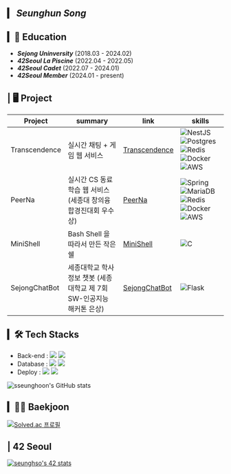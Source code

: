 ## ▎ ***Seunghun Song***

## ▎📖 Education

- ***Sejong Uninversity*** (2018.03 - 2024.02)
- ***42Seoul La Piscine***  (2022.04 - 2022.05)
- ***42Seoul Cadet***  (2022.07 - 2024.01)
- ***42Seoul Member***  (2024.01 - present)

## | 🖥️ Project
|Project | summary| link|skills|
|---|---|---|---|
|Transcendence|실시간 채팅 + 게임 웹 서비스|[Transcendence](https://github.com/Transcendence-Animal-Crossing/backend)|![NestJS](https://img.shields.io/badge/nestjs-E0234E?style=for-the-badge&logo=nestjs&logoColor=#E0234E) ![Postgres](https://img.shields.io/badge/postgresql-4169E1?style=for-the-badge&logo=postgresql&logoColor=white) ![Redis](https://img.shields.io/badge/redis-DC382D?style=for-the-badge&logo=redis&logoColor=white) ![Docker](https://img.shields.io/badge/docker-2496ED?style=for-the-badge&logo=docker&logoColor=white) ![AWS](https://img.shields.io/badge/AmazonAWS-232F3E?style=for-the-badge&logo=AmazonAWS&logoColor=white)
|PeerNa|실시간 CS 동료학습 웹 서비스 (세종대 창의융합경진대회 우수상)|[PeerNa](https://github.com/PeerNA/Backend)|![Spring](https://img.shields.io/badge/Spring-6DB33F?style=for-the-badge&logo=Spring&logoColor=white) ![MariaDB](https://img.shields.io/badge/mariadb-003545?style=for-the-badge&logo=mariadb&logoColor=white) ![Redis](https://img.shields.io/badge/redis-DC382D?style=for-the-badge&logo=DC382D&logoColor=white)![Docker](https://img.shields.io/badge/docker-2496ED?style=for-the-badge&logo=docker&logoColor=white) ![AWS](https://img.shields.io/badge/AmazonAWS-232F3E?style=for-the-badge&logo=AmazonAWS&logoColor=white)
|MiniShell|Bash Shell 을 따라서 만든 작은 쉘|[MiniShell](https://github.com/Morning-Shell/Morning-Shell)|![C](https://img.shields.io/badge/c-A8B9CC?style=for-the-badge&logo=c&logoColor=white)|웹소설|세종대 소프트웨어융합대학 홈페이지 경연대회 (최우수상)|[웹소설](https://github.com/ZIO-KIM/Project-SNS)|![JSP](https://img.shields.io/badge/JSP-6DB33F?style=for-the-badge&logo=JSP&logoColor=white) ![MySQL](https://img.shields.io/badge/mysql-4479A1?style=for-the-badge&logo=mysql&logoColor=white) 
|SejongChatBot|세종대학교 학사정보 챗봇 (세종대학교 제 7회 SW-인공지능 해커톤 은상)|[SejongChatBot]()|![Flask](https://img.shields.io/badge/flask-000000?style=for-the-badge&logo=flask&logoColor=white) 


## ▎🛠 Tech Stacks
- Back-end : <span><img src="https://img.shields.io/badge/Spring-339933?style=flat&logo=Spring&logoColor=white"/></span>
<span><img src="https://img.shields.io/badge/NestJS-E0234E?style=flat&logo=NestJS&logoColor=white"/></span>
- Database : <span><img src="https://img.shields.io/badge/MySQL-4479A1?style=flat&logo=MySQL&logoColor=white"/></span>
<span><img src="https://img.shields.io/badge/PostgreSQL-4169E1?style=flat&logo=PostgreSQL&logoColor=white"/></span><br/>
- Deploy : <span><img src="https://img.shields.io/badge/Amazon AWS-232F3E?style=flat&logo=Amazon AWS&logoColor=white"/></span>
<span><img src="https://img.shields.io/badge/Docker-2496ED?style=flat&logo=Docker&logoColor=white"/></span>

![sseunghoon's GitHub stats](https://github-readme-stats-sand-six-91.vercel.app/api?username=sseunghoon&show_icons=true&count_private=true&line_height=24&theme=material-palenight&hide=stars)

## ▎🧑‍💻 Baekjoon
[![Solved.ac 프로필](http://mazassumnida.wtf/api/v2/generate_badge?boj=sseunghun99)](https://solved.ac/sseunghun99)

## | 42 Seoul
<a href="https://github.com/oakoudad/badge42"><img src="https://badge.mediaplus.ma/kettlebells/seunghso?1337Badge=off&UM6P=off" alt="seunghso's 42 stats" /></a>

